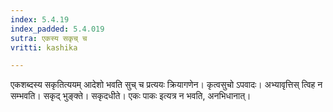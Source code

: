 ```yaml
---
index: 5.4.19
index_padded: 5.4.019
sutra: एकस्य सकृच् च
vritti: kashika

---
```

एकशब्दस्य सकृतित्ययम् आदेशो भवति सुच् च प्रत्ययः क्रियागणेन। कृत्वसुचो ऽपवादः। अभ्यावृत्तिस् त्विह न सम्भवति। सकृद् भुङ्क्ते। सकृदधीते। एकः पाकः इत्यत्र न भवति, अनभिधानात्।